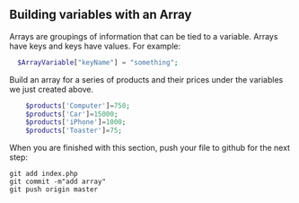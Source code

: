 ## Building variables with an Array
Arrays are groupings of information that can be tied to a variable.  Arrays have keys and keys have values.  For example: 
```php
  $ArrayVariable["keyName"] = "something";
```
Build an array for a series of products and their prices under the variables we just created above.
```php
    $products['Computer']=750;
    $products['Car']=15000;
    $products['iPhone']=1000;
    $products['Toaster']=75;
```
When you are finished with this section, push your file to github for the next step:
```
git add index.php
git commit -m"add array"
git push origin master
```